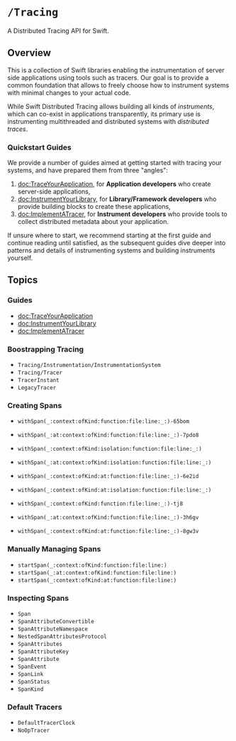 # ``/Tracing``

A Distributed Tracing API for Swift.

## Overview

This is a collection of Swift libraries enabling the instrumentation of server side applications using tools such as tracers. Our goal is to provide a common foundation that allows to freely choose how to instrument systems with minimal changes to your actual code.

While Swift Distributed Tracing allows building all kinds of _instruments_, which can co-exist in applications transparently, its primary use is instrumenting multithreaded and distributed systems with _distributed traces_.

### Quickstart Guides

We provide a number of guides aimed at getting started with tracing your systems, and have prepared them from three "angles":

1. <doc:TraceYourApplication>, for **Application developers** who create server-side applications, 
2. <doc:InstrumentYourLibrary>, for **Library/Framework developers** who provide building blocks to create these applications, 
3. <doc:ImplementATracer>, for **Instrument developers** who provide tools to collect distributed metadata about your application.

If unsure where to start, we recommend starting at the first guide and continue reading until satisfied, 
as the subsequent guides dive deeper into patterns and details of instrumenting systems and building instruments yourself.

## Topics

### Guides

- <doc:TraceYourApplication>
- <doc:InstrumentYourLibrary>
- <doc:ImplementATracer>

### Boostrapping Tracing

- ``Tracing/Instrumentation/InstrumentationSystem``
- ``Tracing/Tracer``
- ``TracerInstant``
- ``LegacyTracer``

### Creating Spans

- ``withSpan(_:context:ofKind:function:file:line:_:)-65bom``
- ``withSpan(_:at:context:ofKind:function:file:line:_:)-7pdo8``
- ``withSpan(_:context:ofKind:isolation:function:file:line:_:)``
- ``withSpan(_:at:context:ofKind:isolation:function:file:line:_:)``
- ``withSpan(_:context:ofKind:at:function:file:line:_:)-6e2id``
- ``withSpan(_:context:ofKind:at:isolation:function:file:line:_:)``

- ``withSpan(_:context:ofKind:function:file:line:_:)-tj8``
- ``withSpan(_:at:context:ofKind:function:file:line:_:)-3h6gv``
- ``withSpan(_:context:ofKind:at:function:file:line:_:)-8gw3v``

### Manually Managing Spans

- ``startSpan(_:context:ofKind:function:file:line:)``
- ``startSpan(_:at:context:ofKind:function:file:line:)``
- ``startSpan(_:context:ofKind:at:function:file:line:)``

### Inspecting Spans

- ``Span``
- ``SpanAttributeConvertible``
- ``SpanAttributeNamespace``
- ``NestedSpanAttributesProtocol``
- ``SpanAttributes``
- ``SpanAttributeKey``
- ``SpanAttribute``
- ``SpanEvent``
- ``SpanLink``
- ``SpanStatus``
- ``SpanKind``

### Default Tracers

- ``DefaultTracerClock``
- ``NoOpTracer``
